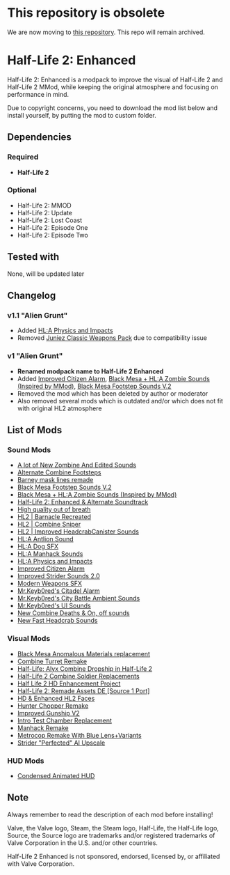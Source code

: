 # This repository is obsolete
We are now moving to [this repository](https://github.com/MysticMoonlight/EnhancedMod). This repo will remain archived.

# Half-Life 2: Enhanced #
Half-Life 2: Enhanced is a modpack to improve the visual of Half-Life 2 and Half-Life 2 MMod, while keeping the original atmosphere and focusing on performance in mind.

Due to copyright concerns, you need to download the mod list below and install yourself, by putting the mod to custom folder.

## Dependencies ##
### Required ###
- **Half-Life 2**

### Optional ###
- Half-Life 2: MMOD
- Half-Life 2: Update
- Half-Life 2: Lost Coast
- Half-Life 2: Episode One
- Half-Life 2: Episode Two

## Tested with ##
None, will be updated later

## Changelog ##
### v1.1 "Alien Grunt" ###
- Added [HL:A Physics and Impacts](https://gamebanana.com/sounds/47122)
- Removed [Juniez Classic Weapons Pack](https://gamebanana.com/mods/310478) due to compatibility issue

### v1 "Alien Grunt" ###
- **Renamed modpack name to Half-Life 2 Enhanced**
- Added [Improved Citizen Alarm](https://gamebanana.com/sounds/35153), [Black Mesa + HL:A Zombie Sounds (Inspired by MMod)](https://gamebanana.com/sounds/55592), [Black Mesa Footstep Sounds V.2](https://gamebanana.com/sounds/50080)
- Removed the mod which has been deleted by author or moderator
- Also removed several mods which is outdated and/or which does not fit with original HL2 atmosphere

## List of Mods ##
### Sound Mods ###
- [A lot of New Zombine And Edited Sounds](https://gamebanana.com/sounds/27200)
- [Alternate Combine Footsteps](https://gamebanana.com/sounds/41226)
- [Barney mask lines remade](https://gamebanana.com/sounds/47862)
- [Black Mesa Footstep Sounds V.2](https://gamebanana.com/sounds/50080)
- [Black Mesa + HL:A Zombie Sounds (Inspired by MMod)](https://gamebanana.com/sounds/55592)
- [Half-Life 2: Enhanced & Alternate Soundtrack](https://gamebanana.com/wips/52044)
- [High quality out of breath](https://gamebanana.com/sounds/46242)
- [HL2 | Barnacle Recreated](https://gamebanana.com/sounds/34086)
- [HL2 | Combine Sniper](https://gamebanana.com/sounds/34087)
- [HL2 | Improved HeadcrabCanister Sounds](https://gamebanana.com/sounds/27458)
- [HL:A Antlion Sound](https://gamebanana.com/sounds/47132)
- [HL:A Dog SFX](https://gamebanana.com/sounds/48452)
- [HL:A Manhack Sounds](https://gamebanana.com/sounds/46817)
- [HL:A Physics and Impacts](https://gamebanana.com/sounds/47122)
- [Improved Citizen Alarm](https://gamebanana.com/sounds/35153)
- [Improved Strider Sounds 2.0](https://gamebanana.com/sounds/34050)
- [Modern Weapons SFX](https://gamebanana.com/sounds/46897)
- [Mr.Keyb0red's Citadel Alarm](https://gamebanana.com/sounds/36262)
- [Mr.Keyb0red's City Battle Ambient Sounds](https://gamebanana.com/sounds/34751)
- [Mr.Keyb0red's UI Sounds](https://gamebanana.com/sounds/36206)
- [New Combine Deaths & On, off sounds](https://gamebanana.com/sounds/21197)
- [New Fast Headcrab Sounds](https://gamebanana.com/sounds/33586)

### Visual Mods ###
- [Black Mesa Anomalous Materials replacement](https://gamebanana.com/maps/208466)
- [Combine Turret Remake](https://gamebanana.com/mods/182474)
- [Half-Life: Alyx Combine Dropship in Half-Life 2](https://gamebanana.com/mods/183110)
- [Half-Life 2 Combine Soldier Replacements](https://gamebanana.com/mods/183073)
- [Half Life 2 HD Enhancement Project](https://gamebanana.com/mods/6650)
- [Half-Life 2: Remade Assets DE [Source 1 Port]](https://gamebanana.com/mods/300761)
- [HD & Enhanced HL2 Faces](https://gamebanana.com/mods/315880)
- [Hunter Chopper Remake](https://gamebanana.com/mods/183090)
- [Improved Gunship V2](https://gamebanana.com/mods/183101)
- [Intro Test Chamber Replacement](https://gamebanana.com/maps/208488)
- [Manhack Remake](https://gamebanana.com/mods/182473)
- [Metrocop Remake With Blue Lens+Variants](https://gamebanana.com/mods/183059)
- [Strider "Perfected" AI Upscale](https://gamebanana.com/mods/182398)

### HUD Mods ###
- [Condensed Animated HUD](https://gamebanana.com/guis/34862)

## Note ##
Always remember to read the description of each mod before installing!

Valve, the Valve logo, Steam, the Steam logo, Half-Life, the Half-Life logo, Source, the Source logo are trademarks and/or registered trademarks of Valve Corporation in the U.S. and/or other countries.

Half-Life 2 Enhanced is not sponsored, endorsed, licensed by, or affiliated with Valve Corporation.
